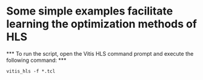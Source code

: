 # Some simple examples facilitate learning the optimization methods of HLS

*** To run the script, open the Vitis HLS command prompt and execute the following command: ***

` vitis_hls -f *.tcl `
